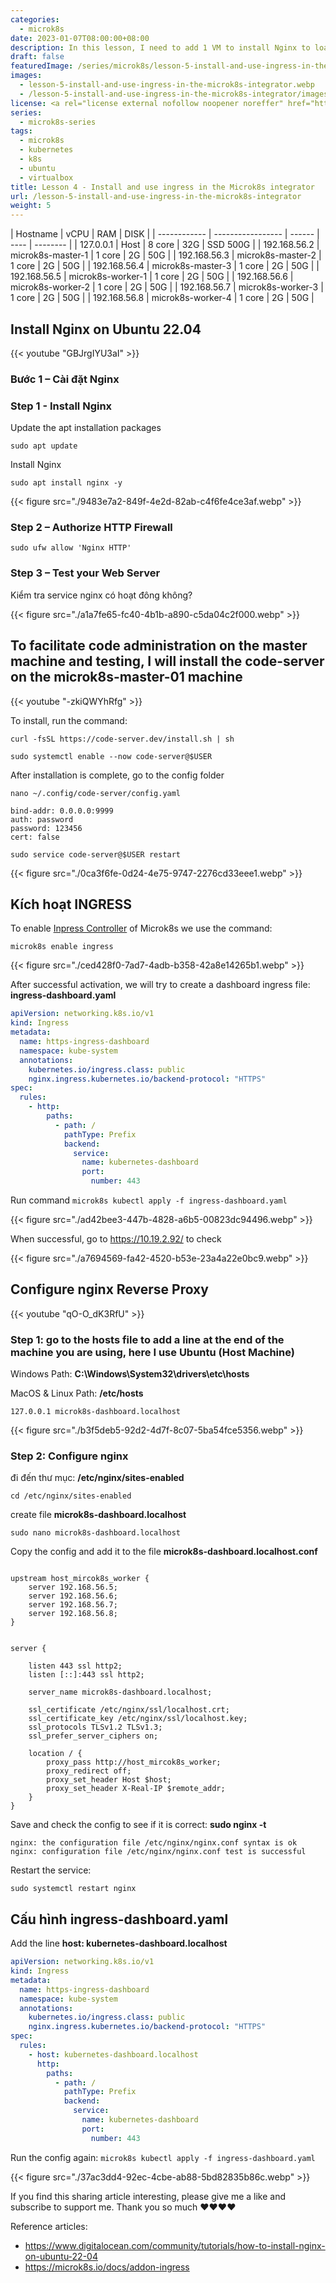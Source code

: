 ```yaml
---
categories:
  - microk8s
date: 2023-01-07T08:00:00+08:00
description: In this lesson, I need to add 1 VM to install Nginx to loadbalancer here I will create 1 more VM ubuntu 22.04
draft: false
featuredImage: /series/microk8s/lesson-5-install-and-use-ingress-in-the-microk8s-integrator.webp
images:
  - lesson-5-install-and-use-ingress-in-the-microk8s-integrator.webp
  - /lesson-5-install-and-use-ingress-in-the-microk8s-integrator/images/index.en.png
license: <a rel="license external nofollow noopener noreffer" href="https://creativecommons.org/licenses/by-nc/4.0/" target="_blank">CC BY-NC 4.0</a>
series:
  - microk8s-series
tags:
  - microk8s
  - kubernetes
  - k8s
  - ubuntu
  - virtualbox
title: Lesson 4 - Install and use ingress in the Microk8s integrator
url: /lesson-5-install-and-use-ingress-in-the-microk8s-integrator
weight: 5
---
```


| Hostname     | vCPU              | RAM    | DISK |
| ------------ | ----------------- | ------ | ---- | -------- |
| 127.0.0.1    | Host              | 8 core | 32G  | SSD 500G |
| 192.168.56.2 | microk8s-master-1 | 1 core | 2G   | 50G      |
| 192.168.56.3 | microk8s-master-2 | 1 core | 2G   | 50G      |
| 192.168.56.4 | microk8s-master-3 | 1 core | 2G   | 50G      |
| 192.168.56.5 | microk8s-worker-1 | 1 core | 2G   | 50G      |
| 192.168.56.6 | microk8s-worker-2 | 1 core | 2G   | 50G      |
| 192.168.56.7 | microk8s-worker-3 | 1 core | 2G   | 50G      |
| 192.168.56.8 | microk8s-worker-4 | 1 core | 2G   | 50G      |

## Install Nginx on Ubuntu 22.04

{{< youtube "GBJrgIYU3aI" >}}

### Bước 1 – Cài đặt Nginx

### Step 1 - Install Nginx

Update the apt installation packages

```nginx
sudo apt update
```

Install Nginx

```nginx
sudo apt install nginx -y
```

{{< figure src="./9483e7a2-849f-4e2d-82ab-c4f6fe4ce3af.webp" >}}

### Step 2 – Authorize HTTP Firewall

```shell
sudo ufw allow 'Nginx HTTP'
```

### Step 3 – Test your Web Server

Kiểm tra service nginx có hoạt đông không?

{{< figure src="./a1a7fe65-fc40-4b1b-a890-c5da04c2f000.webp" >}}

## To facilitate code administration on the master machine and testing, I will install the code-server on the microk8s-master-01 machine

{{< youtube "-zkiQWYhRfg" >}}

To install, run the command:

```nginx
curl -fsSL https://code-server.dev/install.sh | sh

sudo systemctl enable --now code-server@$USER

```

After installation is complete, go to the config folder

```nginx
nano ~/.config/code-server/config.yaml

bind-addr: 0.0.0.0:9999
auth: password
password: 123456
cert: false

sudo service code-server@$USER restart

```

{{< figure src="./0ca3f6fe-0d24-4e75-9747-2276cd33eee1.webp" >}}

## Kích hoạt INGRESS

To enable [Inpress Controller](https://github.com/kubernetes/ingress-nginx) of Microk8s we use the command:

```nginx
microk8s enable ingress
```

{{< figure src="./ced428f0-7ad7-4adb-b358-42a8e14265b1.webp" >}}

After successful activation, we will try to create a dashboard ingress file: **ingress-dashboard.yaml**

```yaml
apiVersion: networking.k8s.io/v1
kind: Ingress
metadata:
  name: https-ingress-dashboard
  namespace: kube-system
  annotations:
    kubernetes.io/ingress.class: public
    nginx.ingress.kubernetes.io/backend-protocol: "HTTPS"
spec:
  rules:
    - http:
        paths:
          - path: /
            pathType: Prefix
            backend:
              service:
                name: kubernetes-dashboard
                port:
                  number: 443
```

Run command `microk8s kubectl apply -f ingress-dashboard.yaml`

{{< figure src="./ad42bee3-447b-4828-a6b5-00823dc94496.webp" >}}

When successful, go to https://10.19.2.92/ to check

{{< figure src="./a7694569-fa42-4520-b53e-23a4a22e0bc9.webp" >}}

## Configure nginx Reverse Proxy

{{< youtube "qO-O_dK3RfU" >}}

### Step 1: go to the hosts file to add a line at the end of the machine you are using, here I use Ubuntu (Host Machine)

Windows Path: **C:\Windows\System32\drivers\etc\hosts**

MacOS & Linux Path: **/etc/hosts**

```nginx
127.0.0.1 microk8s-dashboard.localhost
```

{{< figure src="./b3f5deb5-92d2-4d7f-8c07-5ba54fce5356.webp" >}}

### Step 2: Configure nginx

đi đến thư mục: **/etc/nginx/sites-enabled**

```nginx
cd /etc/nginx/sites-enabled
```

create file **microk8s-dashboard.localhost**

```nginx
sudo nano microk8s-dashboard.localhost
```

Copy the config and add it to the file **microk8s-dashboard.localhost.conf**

```nginx

upstream host_mircok8s_worker {
    server 192.168.56.5;
    server 192.168.56.6;
    server 192.168.56.7;
    server 192.168.56.8;
}


server {

    listen 443 ssl http2;
    listen [::]:443 ssl http2;

    server_name microk8s-dashboard.localhost;

    ssl_certificate /etc/nginx/ssl/localhost.crt;
    ssl_certificate_key /etc/nginx/ssl/localhost.key;
    ssl_protocols TLSv1.2 TLSv1.3;
    ssl_prefer_server_ciphers on;

    location / {
        proxy_pass http://host_mircok8s_worker;
        proxy_redirect off;
        proxy_set_header Host $host;
        proxy_set_header X-Real-IP $remote_addr;
    }
}
```

Save and check the config to see if it is correct: **sudo nginx -t**

```nginx
nginx: the configuration file /etc/nginx/nginx.conf syntax is ok
nginx: configuration file /etc/nginx/nginx.conf test is successful
```

Restart the service:

```nginx
sudo systemctl restart nginx
```

## Cấu hình ingress-dashboard.yaml

Add the line **host: kubernetes-dashboard.localhost**

```yaml
apiVersion: networking.k8s.io/v1
kind: Ingress
metadata:
  name: https-ingress-dashboard
  namespace: kube-system
  annotations:
    kubernetes.io/ingress.class: public
    nginx.ingress.kubernetes.io/backend-protocol: "HTTPS"
spec:
  rules:
    - host: kubernetes-dashboard.localhost
      http:
        paths:
          - path: /
            pathType: Prefix
            backend:
              service:
                name: kubernetes-dashboard
                port:
                  number: 443
```

Run the config again: `microk8s kubectl apply -f ingress-dashboard.yaml`

{{< figure src="./37ac3dd4-92ec-4cbe-ab88-5bd82835b86c.webp" >}}

If you find this sharing article interesting, please give me a like and subscribe to support me. Thank you so much ♥️♥️♥️♥️

Reference articles:

- https://www.digitalocean.com/community/tutorials/how-to-install-nginx-on-ubuntu-22-04
- https://microk8s.io/docs/addon-ingress
